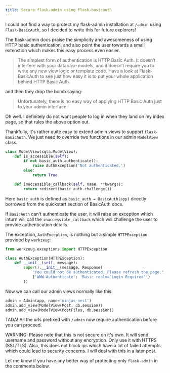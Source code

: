 ```yaml
---
title: Secure flask-admin using flask-basicauth
---
```


I could not find a way to protect my flask-admin installation at `/admin` using `Flask-BasicAuth`, so I decided to write this for future explorers!

<!--more-->

The flask-admin docs praise the simplicity and awesomeness of using HTTP basic authentication, and also point the user towards a small extenstion which makes this easy process even easier.

> The simplest form of authentication is HTTP Basic Auth. It doesn’t interfere with your database models, and it doesn’t require you to write any new view logic or template code.
> Have a look at Flask-BasicAuth to see just how easy it is to put your whole application behind HTTP Basic Auth.

and then they drop the bomb saying: 

> Unfortunately, there is no easy way of applying HTTP Basic Auth just to your admin interface.

Oh well. I definitely do not want people to log in when they land on my index page, so that rules the above option out.

Thankfully, it's rather quite easy to extend admin views to support `flask-BasicAuth`. We just need to override two functions in our admin `ModelView` class.

```python
class ModelView(sqla.ModelView):
    def is_accessible(self):
        if not basic_auth.authenticate():
            raise AuthException('Not authenticated.')
        else:
            return True

    def inaccessible_callback(self, name, **kwargs):
        return redirect(basic_auth.challenge())
```

Here `basic_auth` is defined as `basic_auth = BasicAuth(app)` directly borrowed from the quickstart section of BasicAuth docs.

If `BasicAuth` can't authenticate the user, it will raise an exception which inturn will call the `inaccessible_callback` which will challenge the user to provide authentication details.

The exception, `AuthException`, is nothing but a simple `HTTPException` provided by `werkzeug`:

```python
from werkzeug.exceptions import HTTPException

class AuthException(HTTPException):
    def __init__(self, message):
        super().__init__(message, Response(
            "You could not be authenticated. Please refresh the page.", 401,
            {'WWW-Authenticate': 'Basic realm="Login Required"'}
        ))
```

Now we can call our admin views normally like this:

```python
admin = Admin(app, name='ninjas-nest')
admin.add_view(ModelView(Post, db.session))
admin.add_view(ModelView(PostFiles, db.session))
```

TADA! All the urls prefixed with `/admin` now require authentication before you can proceed.

WARNING: Please note that this is not secure on it's own. It will send username and password without any encryption. Only use it with HTTPS (SSL/TLS). Also, this does not block ips which have a lot of failed attempts which could lead to security concerns. I will deal with this in a later post.

Let me know if you have any better way of protecting only `flask-admin` in the comments below.
